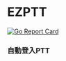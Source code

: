 # EZPTT
[![Go Report Card](https://goreportcard.com/badge/github.com/DoubleChuang/EZPTT)](https://goreportcard.com/report/github.com/DoubleChuang/EZPTT)
### 自動登入PTT
